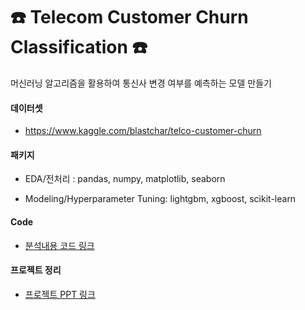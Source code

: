 # ☎️ Telecom Customer Churn Classification ☎️

머신러닝 알고리즘을 활용하여 통신사 변경 여부를 예측하는 모델 만들기

#### 데이터셋
- https://www.kaggle.com/blastchar/telco-customer-churn

#### 패키지

- EDA/전처리 : pandas, numpy, matplotlib, seaborn

- Modeling/Hyperparameter Tuning: lightgbm, xgboost, scikit-learn

#### Code

- [분석내용 코드 링크](https://github.com/threegenie/churn_project/blob/main/telco_customer_churn.ipynb)

#### 프로젝트 정리

- [프로젝트 PPT 링크](https://github.com/threegenie/churn_project/blob/main/Project%20PPT.md)
